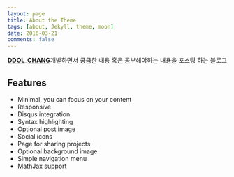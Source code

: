 ```yaml
---
layout: page
title: About the Theme
tags: [about, Jekyll, theme, moon]
date: 2016-03-21
comments: false
---
```

    
<center><a href="https://taegumlee.github.io/"><b>DDOL_CHANG</b></a>개발하면서 궁금한 내용 혹은 공부해야하는 내용을 포스팅 하는 블로그</center>

## Features
* Minimal, you can focus on your content
* Responsive
* Disqus integration
* Syntax highlighting
* Optional post image
* Social icons
* Page for sharing projects
* Optional background image
* Simple navigation menu
* MathJax support
